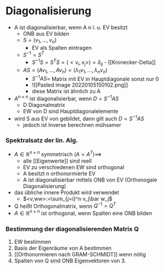 # Diagonalisierung
+ A ist diagonalisierbar, wenn A n l. u. EV besitzt
	+ ONB aus EV bilden
	+ $S=(v_1,...,v_n)$
		+ EV als Spalten eintragen
	+ $S^{-1}=S^T$
		+ $S^{-1}S=S^TS=(<v_i,v_j>)=δ_{ij}$ - [[Kronecker-Delta]]
	+ $AS=(Av_1,...,Av_n) = (λ_1v_1,...,λ_nv_n)$
		+ $S^{-1}AS=$ Matrix mit EV in Hauptdiagonale sonst nur 0
		+ ![[Pasted image 20220105150102.png]]
		+ diese Matrix ist ähnlich zu A
+ $A^{n×n}$ ist diagonalisierbar, wenn $D=S^{-1}AS$
	+ D Diagonalmatrix
	+ EW von D sind Hauptdiagonalelemente
+ wird S aus EV von gebildet, dann gilt auch $D=S^{-1}AS$
	+ jedoch ist Inverse berechnen mühsamer

### Spektralsatz  der lin. Alg.
 + $A∈ℝ^{n×n}$ symmetrisch $(A=A^T)$==>
	 + alle [[Eigenwerte]] sind reell
	 + EV zu verschiedenen EW sind orthogonal
	 + A besitzt n orthonormierte EV
	 + A ist diagonalisierbar mittels ONB von EV (Orthonogale Diagonalisierung)
 + das übliche innere Produkt wird verwendet
	 + $<v,ww>:=\sum_{j=i}^n v_j\bar w_j$
 + Q heißt Orthogonalmatrix, wenn $Q^{-1}=Q^T$
 + $A∈ℝ^{n×n}$  ist orthogonal, wenn Spalten eine ONB bilden

### Bestimmung der diagonalisierenden Matrix Q
1. EW bestimmen
2. Basis der Eigenräume von A bestimmen
3. [[Orthonormieren nach GRAM-SCHMIDT]] wenn nötig
4. Spalten von Q sind ONB Eigenvektoren von 3.

